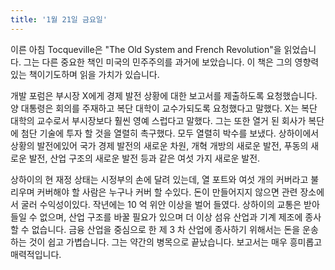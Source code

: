 ```yaml
---
title: '1월 21일 금요일'
---
```

이른 아침 Tocqueville은 "The Old System and French Revolution"을 읽었습니다. 그는 다른 중요한 책인 미국의 민주주의를 과거에 보았습니다. 이 책은 그의 영향력있는 책이기도하며 읽을 가치가 있습니다.

개발 포럼은 부시장 X에게 경제 발전 상황에 대한 보고서를 제출하도록 요청했습니다. 양 대통령은 회의를 주재하고 복단 대학이 교수가되도록 요청했다고 말했다. X는 복단 대학의 교수로서 부시장보다 훨씬 영예 스럽다고 말했다. 그는 또한 열거 된 회사가 복단에 첨단 기술에 투자 할 것을 열렬히 촉구했다. 모두 열렬히 박수를 보냈다. 상하이에서 상황의 발전에있어 국가 경제 발전의 새로운 차원, 개혁 개방의 새로운 발전, 푸동의 새로운 발전, 산업 구조의 새로운 발전 등과 같은 여섯 가지 새로운 발전.

상하이의 현 재정 상태는 시정부의 손에 달려 있는데, 열 포트와 여섯 개의 커버라고 불리우며 커버해야 할 사람은 누구나 커버 할 수있다. 돈이 만들어지지 않으면 관련 장소에서 굴러 수익성이있다. 작년에는 10 억 위안 이상을 벌어 들였다. 상하이의 교통은 받아 들일 수 없으며, 산업 구조를 바꿀 필요가 있으며 더 이상 섬유 산업과 기계 제조에 종사 할 수 없습니다. 금융 산업을 중심으로 한 제 3 차 산업에 종사하기 위해서는 돈을 운송하는 것이 쉽고 가볍습니다. 그는 약간의 병목으로 끝났습니다. 보고서는 매우 흥미롭고 매력적입니다.